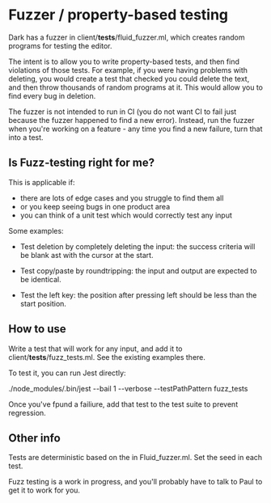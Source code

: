# Fuzzer / property-based testing

Dark has a fuzzer in client/__tests__/fluid_fuzzer.ml, which creates random programs for testing the editor.

The intent is to allow you to write property-based tests, and then find
violations of those tests. For example, if you were having problems with
deleting, you would create a test that checked you could delete the text,
and then throw thousands of random programs at it. This would allow you to
find every bug in deletion.

The fuzzer is not intended to run in CI (you do not want CI to fail just
because the fuzzer happened to find a new error). Instead, run the fuzzer
when you're working on a feature - any time you find a new failure, turn
that into a test.

## Is Fuzz-testing right for me?

This is applicable if:
- there are lots of edge cases and you struggle to find them all
- or you keep seeing bugs in one product area
- you can think of a unit test which would correctly test any input

Some examples:

- Test deletion by completely deleting the input: the success criteria will
  be blank ast with the cursor at the start.

- Test copy/paste by roundtripping: the input and output are expected to be
  identical.

- Test the left key: the position after pressing left should be less than
  the start position.


## How to use

Write a test that will work for any input, and add it to
client/__tests__/fuzz_tests.ml. See the existing examples there.

To test it, you can run Jest directly:

  ./node_modules/.bin/jest --bail 1 --verbose --testPathPattern fuzz_tests

Once you've fpund a failiure, add that test to the test suite to prevent
regression. 

## Other info

Tests are deterministic based on the in Fluid_fuzzer.ml. Set the seed in each test.

Fuzz testing is a work in progress, and you'll probably have to talk to Paul
to get it to work for you.


